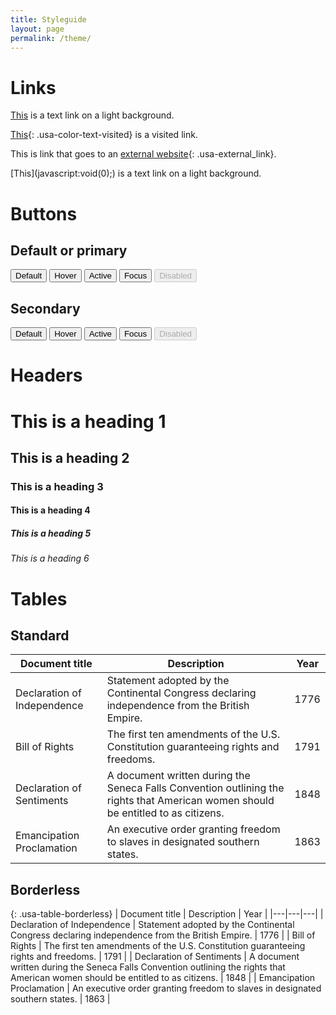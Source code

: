 ```yaml
---
title: Styleguide
layout: page
permalink: /theme/
---
```


<!---
Comment:
This page is here to demonstrate how the site would display different types of user interface components.
-->

# Links

[This](javascript:void(0);) is a text link on a light background.

[This](https://18f.gsa.gov){: .usa-color-text-visited} is a visited link.

This is link that goes to an [external website](https://18f.gsa.gov){: .usa-external_link}.

<div class="usa-background-dark" markdown="1">
  [This](javascript:void(0);) is a text link on a light background.
</div>

# Buttons
## Default or primary
<button class="">Default</button>
<button class=" usa-button-hover">Hover</button>
<button class=" usa-button-active">Active</button>
<button class=" usa-focus">Focus</button>
<button class="" disabled>Disabled</button>
## Secondary
<button class="usa-button-secondary">Default</button>
<button class="usa-button-secondary usa-button-hover">Hover</button>
<button class="usa-button-secondary usa-button-active">Active</button>
<button class="usa-button-secondary usa-focus">Focus</button>
<button class="usa-button-secondary" disabled>Disabled</button>

# Headers

# This is a heading 1
## This is a heading 2
### This is a heading 3
#### This is a heading 4
##### This is a heading 5
###### This is a heading 6

# Tables
## Standard

| Document title  | Description  | Year |
|---|---|---|
| Declaration of Independence  | Statement adopted by the Continental Congress declaring independence from the British Empire. | 1776 |
|  Bill of Rights | The first ten amendments of the U.S. Constitution guaranteeing rights and freedoms. | 1791 |
| Declaration of Sentiments  | A document written during the Seneca Falls Convention outlining the rights that American women should be entitled to as citizens. | 1848 |
| Emancipation Proclamation  | An executive order granting freedom to slaves in designated southern states. | 1863 |

## Borderless

{: .usa-table-borderless}
| Document title  | Description  | Year |
|---|---|---|
| Declaration of Independence  | Statement adopted by the Continental Congress declaring independence from the British Empire. | 1776 |
|  Bill of Rights | The first ten amendments of the U.S. Constitution guaranteeing rights and freedoms. | 1791 |
| Declaration of Sentiments  | A document written during the Seneca Falls Convention outlining the rights that American women should be entitled to as citizens. | 1848 |
| Emancipation Proclamation  | An executive order granting freedom to slaves in designated southern states. | 1863 |
